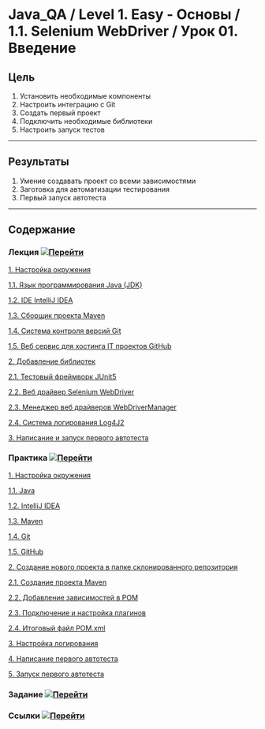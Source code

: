 # Java_QA / Level 1. Easy - Основы / 1.1. Selenium WebDriver / Урок 01. Введение

## Цель

1. Установить необходимые компоненты
2. Настроить интеграцию с Git
3. Создать первый проект
4. Подключить необходимые библиотеки
5. Настроить запуск тестов

***

## Результаты 

1. Умение создавать проект со всеми зависимостями
2. Заготовка для автоматизации тестирования
3. Первый запуск автотеста

***

## Содержание

### Лекция [![Перейти](https://img.shields.io/badge/-%D0%9F%D0%B5%D1%80%D0%B5%D0%B9%D1%82%D0%B8-blue)](1.%20Лекция.md)
           
[1. Настройка окружения](1.%20Лекция.md#1.-Настройка-окружения)

[1.1. Язык программирования Java (JDK)](1.%20Лекция.md#1.1.-Язык-программирования-Java-(JDK))

[1.2. IDE IntelliJ IDEA](1.%20Лекция.md#1.2.-IDE-IntelliJ-IDEA)
   
[1.3. Сборщик проекта Maven](1.%20Лекция.md#1.3.-Сборщик-проекта-Maven)
   
[1.4. Система контроля версий Git](1.%20Лекция.md#1.4.-Система-контроля-версий-Git)

[1.5. Веб сервис для хостинга IT проектов GitHub](1.%20Лекция.md#1.5.-Веб-сервис-для-хостинга-IT-проектов-GitHub)

[2. Добавление библиотек](1.%20Лекция.md#2.-Добавление-библиотек)

[2.1. Тестовый фреймворк JUnit5](1.%20Лекция.md#2.1.-Тестовый-фреймворк-JUnit5)

[2.2. Веб драйвер Selenium WebDriver](1.%20Лекция.md#2.2.-Веб-драйвер-Selenium-WebDriver)

[2.3. Менеджер веб драйверов WebDriverManager](1.%20Лекция.md#2.3.-Менеджер-веб-драйверов-WebDriverManager)

[2.4. Система логирования Log4J2](1.%20Лекция.md#2.4.-Система-логирования-Log4J2)

[3. Написание и запуск первого автотеста](1.%20Лекция.md#3.-Написание-и-запуск-первого-автотеста)

### Практика [![Перейти](https://img.shields.io/badge/-%D0%9F%D0%B5%D1%80%D0%B5%D0%B9%D1%82%D0%B8-blue)](2.%20Практика.md)

[1. Настройка окружения](2.%20Практика.md#1.-Настройка-окружения)

[1.1. Java](2.%20Практика.md#1.1.-Java)

[1.2. IntelliJ IDEA](2.%20Практика.md#1.2.-IntelliJ-IDEA)

[1.3. Maven](2.%20Практика.md#1.3.-Maven)

[1.4. Git](2.%20Практика.md#1.4.-Git)

[1.5. GitHub](2.%20Практика.md#1.5.-GitHub)

[2. Создание нового проекта в папке склонированного репозитория](2.%20Практика.md#2.-Создание-нового-проекта-в-папке-склонированного-репозитория)

[2.1. Создание проекта Maven](2.%20Практика.md#2.1.-Создание-проекта-Maven)

[2.2. Добавление зависимостей в POM](2.%20Практика.md#2.2.-Добавление-зависимостей-в-POM)

[2.3. Подключение и настройка плагинов](2.%20Практика.md#2.3.-Подключение-и-настройка-плагинов)

[2.4. Итоговый файл POM.xml](2.%20Практика.md#2.4.-Итоговый-файл-POM.xml)

[3. Настройка логирования](2.%20Практика.md#3.-Настройка-логирования)

[4. Написание первого автотеста](2.%20Практика.md#4.-Написание-первого-автотеста)

[5. Запуск первого автотеста](2.%20Практика.md#5.-Запуск-первого-автотеста)

### Задание [![Перейти](https://img.shields.io/badge/-%D0%9F%D0%B5%D1%80%D0%B5%D0%B9%D1%82%D0%B8-blue)](3.%20Задание.md)

### Ссылки [![Перейти](https://img.shields.io/badge/-%D0%9F%D0%B5%D1%80%D0%B5%D0%B9%D1%82%D0%B8-blue)](4.%20Ссылки.md)
